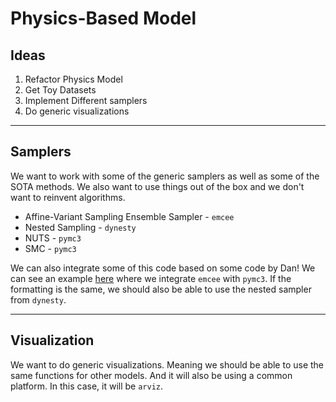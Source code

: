 # Physics-Based Model


## Ideas

1. Refactor Physics Model
2. Get Toy Datasets
3. Implement Different samplers
4. Do generic visualizations

---

## Samplers

We want to work with some of the generic samplers as well as some of the SOTA methods. We also want to use things out of the box and we don't want to reinvent algorithms.

* Affine-Variant Sampling Ensemble Sampler - `emcee`
* Nested Sampling - `dynesty`
* NUTS - `pymc3`
* SMC - `pymc3`

We can also integrate some of this code based on some code by Dan! We can see an example [here](https://dfm.io/posts/emcee-pymc3/) where we integrate `emcee` with `pymc3`. If the formatting is the same, we should also be able to use the nested sampler from `dynesty`.

---

## Visualization

We want to do generic visualizations. Meaning we should be able to use the same functions for other models. And it will also be using a common platform. In this case, it will be `arviz`. 